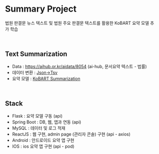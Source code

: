# Summary Project
법원 판결문 뉴스 텍스트 및 법원 주요 판결문 텍스트를 활용한 KoBART 요약 모델 추가 학습

</br>

## Text Summarization
- Data : https://aihub.or.kr/aidata/8054 (ai-hub, 문서요약 텍스트 - 법률)
- 데이터 변환 : [Json->Tsv](https://github.com/younghwani/SummaryProject/blob/master/Spring/src/main/java/com/younghwani/summarize/utils/JsonUtil.java)
- 요약 모델 : [KoBART Summarization](https://github.com/seujung/KoBART-summarization)

</br>

## Stack
- Flask : 요약 모델 구동 (api)
- Spring Boot : DB, 웹, 앱과 연동 (api)
- MySQL : 데이터 및 로그 적재
- ReactJS : 웹 구현, admin page (관리자 콘솔) 구현 (api - axios)
- Android : 안드로이드 요약 앱 구현
- IOS : ios 요약 앱 구현 (api - pod)
